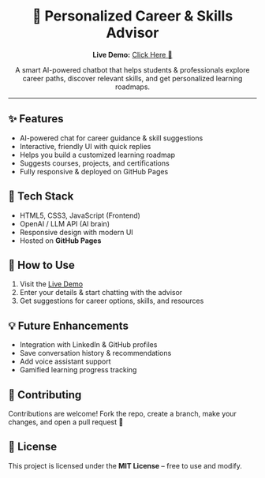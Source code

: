 

<h1 align="center">🤖 Personalized Career & Skills Advisor</h1>

<p align="center">
  <strong>Live Demo:</strong> 
  <a href="https://vikas4das.github.io/Personalized-Career-Skills-Advisor/" target="_blank">
    Click Here 🚀
  </a>
</p>

<p align="center">
  A smart AI-powered chatbot that helps students & professionals explore career paths, 
  discover relevant skills, and get personalized learning roadmaps.
</p>

<hr>

<h2>✨ Features</h2>
<ul>
  <li>AI-powered chat for career guidance & skill suggestions</li>
  <li>Interactive, friendly UI with quick replies</li>
  <li>Helps you build a customized learning roadmap</li>
  <li>Suggests courses, projects, and certifications</li>
  <li>Fully responsive & deployed on GitHub Pages</li>
</ul>

<h2>🚀 Tech Stack</h2>
<ul>
  <li>HTML5, CSS3, JavaScript (Frontend)</li>
  <li>OpenAI / LLM API (AI brain)</li>
  <li>Responsive design with modern UI</li>
  <li>Hosted on <strong>GitHub Pages</strong></li>
</ul>

<h2>📌 How to Use</h2>
<ol>
  <li>Visit the <a href="https://vikas4das.github.io/Personalized-Career-Skills-Advisor/" target="_blank">Live Demo</a></li>
  <li>Enter your details & start chatting with the advisor</li>
  <li>Get suggestions for career options, skills, and resources</li>
</ol>

<h2>💡 Future Enhancements</h2>
<ul>
  <li>Integration with LinkedIn & GitHub profiles</li>
  <li>Save conversation history & recommendations</li>
  <li>Add voice assistant support</li>
  <li>Gamified learning progress tracking</li>
</ul>

<h2>🤝 Contributing</h2>
<p>
  Contributions are welcome!  
  Fork the repo, create a branch, make your changes, and open a pull request 🚀
</p>

<h2>📜 License</h2>
<p>
  This project is licensed under the <strong>MIT License</strong> – free to use and modify.
</p>


